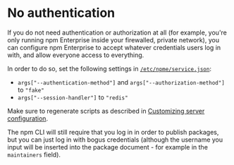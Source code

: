 <!--
title: No authentication
-->

# No authentication

If you do not need authentication or authorization at all (for example, you're
only running npm Enterprise inside your firewalled, private network), you can
configure npm Enterprise to accept whatever credentials users log in with, and
allow everyone access to everything.
 
In order to do so, set the following settings in
[`/etc/npme/service.json`](/enterprise/server-configuration):

  * `args["--authentication-method"]` and `args["--authorization-method"]`
to `"fake"`
  * `args["--session-handler"]` to `"redis"`

Make sure to regenerate scripts as described in
[Customizing server configuration](/enterprise/server-configuration).

The npm CLI will still require that you log in in order to publish
packages, but you can just log in with bogus credentials (although the
username you input will be inserted into the package document - for
example in the `maintainers` field).
